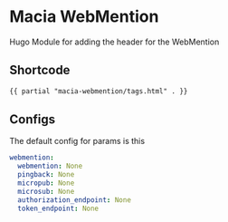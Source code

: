 # Macia WebMention

Hugo Module for adding the header for the WebMention

## Shortcode

~~~ html
{{ partial "macia-webmention/tags.html" . }}
~~~

## Configs

The default config for params is this

~~~ yaml
webmention:
  webmention: None
  pingback: None
  micropub: None
  microsub: None
  authorization_endpoint: None
  token_endpoint: None
~~~
